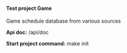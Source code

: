 #### Test project Game

Game schedule database from various sources

**Api doc:** /api/doc

**Start project command:** make init
